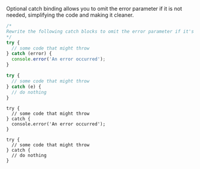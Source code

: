 Optional catch binding allows you to omit the error parameter if it is not needed, simplifying the code and making it cleaner.

```js
/*
Rewrite the following catch blocks to omit the error parameter if it's not used
*/
try {
  // some code that might throw
} catch (error) {
  console.error('An error occurred');
}

try {
  // some code that might throw
} catch (e) {
  // do nothing
}
```

```solution
try {
  // some code that might throw
} catch {
  console.error('An error occurred');
}

try {
  // some code that might throw
} catch {
  // do nothing
}
```